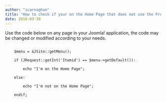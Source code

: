 ```yaml
---
author: "icarnaghan"
title: "How to check if your on the Home Page that does not use the Front Page layout in Joomla! 1.5 using PHP"
date: 2018-03-30
---
```


Use the code below on any page in your Joomla! application, the code may be changed or modified according to your needs.

```
 
	$menu = &JSite::getMenu();
 
	if (JRequest::getInt('Itemid') == $menu->getDefault()):
 
	    echo "I'm on the Home Page";
 
	else:
 
	    echo "I'm not on the Home Page";
 
	endif;
```
